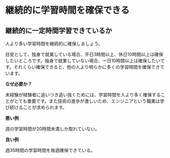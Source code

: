 # 継続的に学習時間を確保できる

## 継続的に一定時間学習できているか

人より多い学習時間を継続的に確保しましょう。

目安として、独身で就業している場合、平日3時間以上、休日10時間以上は確保したいところです。独身で就業していない場合、一日10時間以上は確保したいです。それくらい確保できると、他の人より明らかに多くの学習時間を確保できています。

**なぜ必要か？**

未経験が経験者に追いつき追い抜くためには、学習時間を人より多く確保することがとても重要です。また技術の進歩が激しいため、エンジニアという職業は学び続けることが求められます。

**悪い例**

週の学習時間が20時間未満しか取れていない。

**良い例**

週35時間の学習時間を毎週確保できている。
